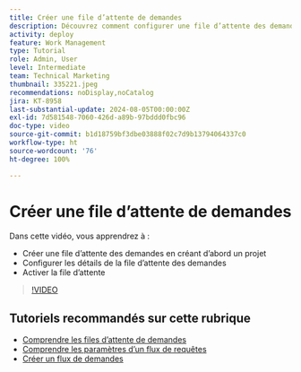 ```yaml
---
title: Créer une file d’attente de demandes
description: Découvrez comment configurer une file d’attente des demandes et établir les détails de la file d’attente. Suivez ces étapes pour aider votre entreprise à gérer la réception du travail.
activity: deploy
feature: Work Management
type: Tutorial
role: Admin, User
level: Intermediate
team: Technical Marketing
thumbnail: 335221.jpeg
recommendations: noDisplay,noCatalog
jira: KT-8958
last-substantial-update: 2024-08-05T00:00:00Z
exl-id: 7d581548-7060-426d-a89b-97bddd0fbc96
doc-type: video
source-git-commit: b1d18759bf3dbe03888f02c7d9b13794064337c0
workflow-type: ht
source-wordcount: '76'
ht-degree: 100%

---
```


# Créer une file d’attente de demandes

Dans cette vidéo, vous apprendrez à :

* Créer une file d’attente des demandes en créant d’abord un projet
* Configurer les détails de la file d’attente des demandes
* Activer la file d’attente

>[!VIDEO](https://video.tv.adobe.com/v/335221/?quality=12&learn=on)

## Tutoriels recommandés sur cette rubrique

* [Comprendre les files d’attente de demandes](/help/manage-work/request-queues/understand-request-queues.md)
* [Comprendre les paramètres d’un flux de requêtes](/help/manage-work/request-queues/understand-settings-for-a-flow-request.md)
* [Créer un flux de demandes](/help/manage-work/request-queues/create-a-request-flow.md)

